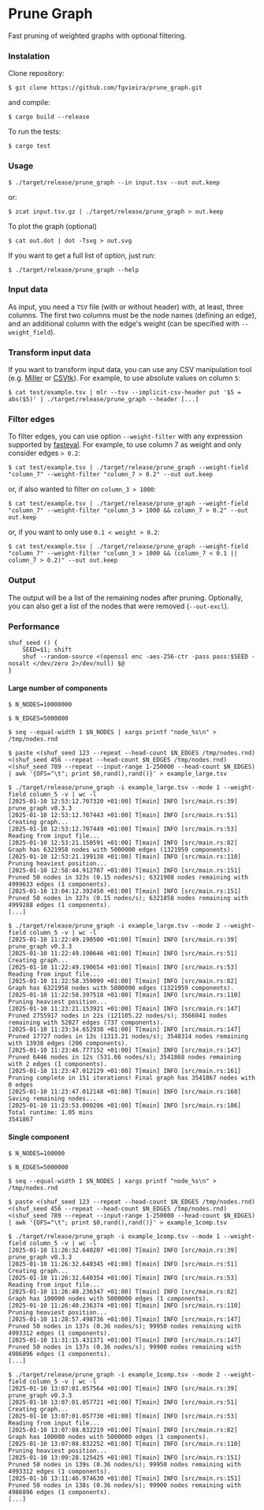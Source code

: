 # Prune Graph
Fast pruning of weighted graphs with optional filtering.

### Instalation
Clone repository:
```
$ git clone https://github.com/fgvieira/prune_graph.git
```

and compile:
```
$ cargo build --release
```

To run the tests:
```
$ cargo test
```

### Usage
```
$ ./target/release/prune_graph --in input.tsv --out out.keep
```
or:
```
$ zcat input.tsv.gz | ./target/release/prune_graph > out.keep
```

To plot the graph (optional)
```
$ cat out.dot | dot -Tsvg > out.svg
```

If you want to get a full list of option, just run:
```
$ ./target/release/prune_graph --help
```

### Input data
As input, you need a `TSV` file (with or without header) with, at least, three columns. The first two columns must be the node names (defining an edge), and an additional column with the edge's weight (can be specified with `--weight_field`).

### Transform input data
If you want to transform input data, you can use any CSV manipulation tool (e.g. [Miller](https://miller.readthedocs.io/en/latest/) or [CSVtk](https://bioinf.shenwei.me/csvtk/)). For example, to use absolute values on column `5`:
```
$ cat test/example.tsv | mlr --tsv --implicit-csv-header put '$5 = abs($5)' | ./target/release/prune_graph --header [...]
```

### Filter edges
To filter edges, you can use option `--weight-filter` with any expression supported by [fasteval](https://crates.io/crates/fasteval). For example, to use column 7 as weight and only consider edges `> 0.2`:
```
$ cat test/example.tsv | ./target/release/prune_graph --weight-field "column_7" --weight-filter "column_7 > 0.2" --out out.keep
```
or, if also wanted to filter on `column_3 > 1000`:
```
$ cat test/example.tsv | ./target/release/prune_graph --weight-field "column_7" --weight-filter "column_3 > 1000 && column_7 > 0.2" --out out.keep
```
or, if you want to only use `0.1 < weight > 0.2`:
```
$ cat test/example.tsv | ./target/release/prune_graph --weight-field "column_7" --weight-filter "column_3 > 1000 && (column_7 < 0.1 || column_7 > 0.2)" --out out.keep
```

### Output
The output will be a list of the remaining nodes after pruning. Optionally, you can also get a list of the nodes that were removed (`--out-excl`).


### Performance
```
shuf_seed () {
    SEED=$1; shift
    shuf --random-source <(openssl enc -aes-256-ctr -pass pass:$SEED -nosalt </dev/zero 2>/dev/null) $@
}
```

#### Large number of components
```
$ N_NODES=10000000

$ N_EDGES=5000000

$ seq --equal-width 1 $N_NODES | xargs printf "node_%s\n" > /tmp/nodes.rnd

$ paste <(shuf_seed 123 --repeat --head-count $N_EDGES /tmp/nodes.rnd) <(shuf_seed 456 --repeat --head-count $N_EDGES /tmp/nodes.rnd) <(shuf_seed 789 --repeat --input-range 1-250000 --head-count $N_EDGES) | awk '{OFS="\t"; print $0,rand(),rand()}' > example_large.tsv

$ ./target/release/prune_graph -i example_large.tsv --mode 1 --weight-field column_5 -v | wc -l
[2025-01-10 12:53:12.707320 +01:00] T[main] INFO [src/main.rs:39] prune_graph v0.3.3
[2025-01-10 12:53:12.707443 +01:00] T[main] INFO [src/main.rs:51] Creating graph...
[2025-01-10 12:53:12.707449 +01:00] T[main] INFO [src/main.rs:53] Reading from input file...
[2025-01-10 12:53:21.150591 +01:00] T[main] INFO [src/main.rs:82] Graph has 6321958 nodes with 5000000 edges (1321959 components).
[2025-01-10 12:53:21.199138 +01:00] T[main] INFO [src/main.rs:110] Pruning heaviest position...
[2025-01-10 12:58:44.912707 +01:00] T[main] INFO [src/main.rs:151] Pruned 50 nodes in 323s (0.15 nodes/s); 6321908 nodes remaining with 4999633 edges (1 components).
[2025-01-10 13:04:12.392450 +01:00] T[main] INFO [src/main.rs:151] Pruned 50 nodes in 327s (0.15 nodes/s); 6321858 nodes remaining with 4999288 edges (1 components).
[...]

$ ./target/release/prune_graph -i example_large.tsv --mode 2 --weight-field column_5 -v | wc -l
[2025-01-10 11:22:49.190500 +01:00] T[main] INFO [src/main.rs:39] prune_graph v0.3.3
[2025-01-10 11:22:49.190646 +01:00] T[main] INFO [src/main.rs:51] Creating graph...
[2025-01-10 11:22:49.190654 +01:00] T[main] INFO [src/main.rs:53] Reading from input file...
[2025-01-10 11:22:58.359099 +01:00] T[main] INFO [src/main.rs:82] Graph has 6321958 nodes with 5000000 edges (1321959 components).
[2025-01-10 11:22:58.397518 +01:00] T[main] INFO [src/main.rs:110] Pruning heaviest position...
[2025-01-10 11:23:21.153921 +01:00] T[main] INFO [src/main.rs:147] Pruned 2755917 nodes in 22s (121105.22 nodes/s); 3566041 nodes remaining with 52827 edges (737 components).
[2025-01-10 11:23:34.652938 +01:00] T[main] INFO [src/main.rs:147] Pruned 17727 nodes in 13s (1313.21 nodes/s); 3548314 nodes remaining with 13938 edges (206 components).
[2025-01-10 11:23:46.777152 +01:00] T[main] INFO [src/main.rs:147] Pruned 6446 nodes in 12s (531.66 nodes/s); 3541868 nodes remaining with 2 edges (1 components).
[2025-01-10 11:23:47.012129 +01:00] T[main] INFO [src/main.rs:161] Pruning complete in 151 iterations! Final graph has 3541867 nodes with 0 edges
[2025-01-10 11:23:47.012148 +01:00] T[main] INFO [src/main.rs:168] Saving remaining nodes...
[2025-01-10 11:23:53.000206 +01:00] T[main] INFO [src/main.rs:186] Total runtime: 1.05 mins
3541867
```


#### Single component
```
$ N_NODES=100000

$ N_EDGES=5000000

$ seq --equal-width 1 $N_NODES | xargs printf "node_%s\n" > /tmp/nodes.rnd

$ paste <(shuf_seed 123 --repeat --head-count $N_EDGES /tmp/nodes.rnd) <(shuf_seed 456 --repeat --head-count $N_EDGES /tmp/nodes.rnd) <(shuf_seed 789 --repeat --input-range 1-250000 --head-count $N_EDGES) | awk '{OFS="\t"; print $0,rand(),rand()}' > example_1comp.tsv

$ ./target/release/prune_graph -i example_1comp.tsv --mode 1 --weight-field column_5 -v | wc -l
[2025-01-10 11:26:32.640207 +01:00] T[main] INFO [src/main.rs:39] prune_graph v0.3.3
[2025-01-10 11:26:32.640345 +01:00] T[main] INFO [src/main.rs:51] Creating graph...
[2025-01-10 11:26:32.640354 +01:00] T[main] INFO [src/main.rs:53] Reading from input file...
[2025-01-10 11:26:40.236347 +01:00] T[main] INFO [src/main.rs:82] Graph has 100000 nodes with 5000000 edges (1 components).
[2025-01-10 11:26:40.236374 +01:00] T[main] INFO [src/main.rs:110] Pruning heaviest position...
[2025-01-10 11:28:57.498736 +01:00] T[main] INFO [src/main.rs:147] Pruned 50 nodes in 137s (0.36 nodes/s); 99950 nodes remaining with 4993312 edges (1 components).
[2025-01-10 11:31:15.431371 +01:00] T[main] INFO [src/main.rs:147] Pruned 50 nodes in 137s (0.36 nodes/s); 99900 nodes remaining with 4986896 edges (1 components).
[...]

$ ./target/release/prune_graph -i example_1comp.tsv --mode 2 --weight-field column_5 -v | wc -l
[2025-01-10 13:07:01.057564 +01:00] T[main] INFO [src/main.rs:39] prune_graph v0.3.3
[2025-01-10 13:07:01.057721 +01:00] T[main] INFO [src/main.rs:51] Creating graph...
[2025-01-10 13:07:01.057730 +01:00] T[main] INFO [src/main.rs:53] Reading from input file...
[2025-01-10 13:07:08.832219 +01:00] T[main] INFO [src/main.rs:82] Graph has 100000 nodes with 5000000 edges (1 components).
[2025-01-10 13:07:08.832252 +01:00] T[main] INFO [src/main.rs:110] Pruning heaviest position...
[2025-01-10 13:09:28.125425 +01:00] T[main] INFO [src/main.rs:151] Pruned 50 nodes in 139s (0.36 nodes/s); 99950 nodes remaining with 4993312 edges (1 components).
[2025-01-10 13:11:46.974630 +01:00] T[main] INFO [src/main.rs:151] Pruned 50 nodes in 138s (0.36 nodes/s); 99900 nodes remaining with 4986896 edges (1 components).
[...]
```
